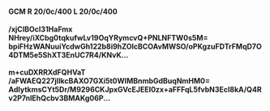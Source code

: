 #### GCM R 20/0c/400 L 20/0c/400
**/xjClBOcI31HaFmx**<br/>**NHrey/iXCbg0tqkufwLv19OqYRymcvQ+PNLNFTW0s5M=**<br/>**bpiFHzWANuuiYcdwGh122b8i9hZOlcBCOAvMWSO/oPKgzuFDTrFMqD7O4DTM5e5ShXT3EnUC7R4/KNvK...**<br/><br/>
**m+cuDXRRXdFQHVaT**<br/>**/aFWAEQ227jIIkcBAXO7GXi5t0WlMBnmbGdBuqNmHM0=**<br/>**AdIytkmsCYt5Dr/M9296CKJpxGVcEJEEI0zx+aFFFqL5fvbN3Ecl8kA/Q4Rv2P7nIEhQcbv3BMAKg06P...**